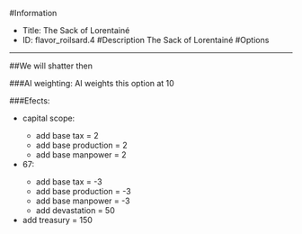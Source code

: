 #Information
 - Title: The Sack of Lorentainé
 - ID: flavor_roilsard.4
#Description
The Sack of Lorentainé
#Options

___
##We will shatter then

###AI weighting:
AI weights this option at 10


###Efects:<ul><li>capital scope:</li><ul><li>add base tax = 2</li><li>add base production = 2</li><li>add base manpower = 2</li></ul><li>67:</li><ul><li>add base tax = -3</li><li>add base production = -3</li><li>add base manpower = -3</li><li>add devastation = 50</li></ul><li>add treasury = 150</li></ul>
